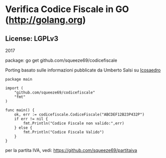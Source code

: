 # Verifica Codice Fiscale in GO (http://golang.org)

## License: LGPLv3

2017

package: go get github.com/squeeze69/codicefiscale

Porting basato sulle informazioni pubblicate da Umberto Salsi su [Icosaedro](http://www.icosaedro.it/cf-pi/index.html)

```
package main

import (
	"github.com/squeeze69/codicefiscale"
	"fmt"
)

func main() {
	ok, err := codicefiscale.CodiceFiscale("ABCDEF12B23P432P")
	if err != nil {
		fmt.Println("Codice Fiscale non valido:",err)
	} else {
		fmt.Println("Codice Fiscale Valido")
	}
}
```

per la partita IVA, vedi: https://github.com/squeeze69/partitaiva
